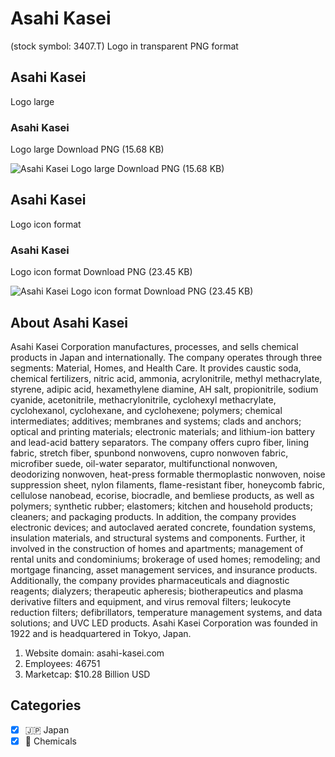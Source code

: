 # Asahi Kasei
 (stock symbol: 3407.T) Logo in transparent PNG format

## Asahi Kasei
 Logo large

### Asahi Kasei
 Logo large Download PNG (15.68 KB)

![Asahi Kasei
 Logo large Download PNG (15.68 KB)](/img/orig/3407.T_BIG-368c65b8.png)

## Asahi Kasei
 Logo icon format

### Asahi Kasei
 Logo icon format Download PNG (23.45 KB)

![Asahi Kasei
 Logo icon format Download PNG (23.45 KB)](/img/orig/3407.T-bdb4ec5d.png)

## About Asahi Kasei


Asahi Kasei Corporation manufactures, processes, and sells chemical products in Japan and internationally. The company operates through three segments: Material, Homes, and Health Care. It provides caustic soda, chemical fertilizers, nitric acid, ammonia, acrylonitrile, methyl methacrylate, styrene, adipic acid, hexamethylene diamine, AH salt, propionitrile, sodium cyanide, acetonitrile, methacrylonitrile, cyclohexyl methacrylate, cyclohexanol, cyclohexane, and cyclohexene; polymers; chemical intermediates; additives; membranes and systems; clads and anchors; optical and printing materials; electronic materials; and lithium-ion battery and lead-acid battery separators. The company offers cupro fiber, lining fabric, stretch fiber, spunbond nonwovens, cupro nonwoven fabric, microfiber suede, oil-water separator, multifunctional nonwoven, deodorizing nonwoven, heat-press formable thermoplastic nonwoven, noise suppression sheet, nylon filaments, flame-resistant fiber, honeycomb fabric, cellulose nanobead, ecorise, biocradle, and bemliese products, as well as polymers; synthetic rubber; elastomers; kitchen and household products; cleaners; and packaging products. In addition, the company provides electronic devices; and autoclaved aerated concrete, foundation systems, insulation materials, and structural systems and components. Further, it involved in the construction of homes and apartments; management of rental units and condominiums; brokerage of used homes; remodeling; and mortgage financing, asset management services, and insurance products. Additionally, the company provides pharmaceuticals and diagnostic reagents; dialyzers; therapeutic apheresis; biotherapeutics and plasma derivative filters and equipment, and virus removal filters; leukocyte reduction filters; defibrillators, temperature management systems, and data solutions; and UVC LED products. Asahi Kasei Corporation was founded in 1922 and is headquartered in Tokyo, Japan.

1. Website domain: asahi-kasei.com
2. Employees: 46751
3. Marketcap: $10.28 Billion USD


## Categories
- [x] 🇯🇵 Japan
- [x] 🧪 Chemicals

